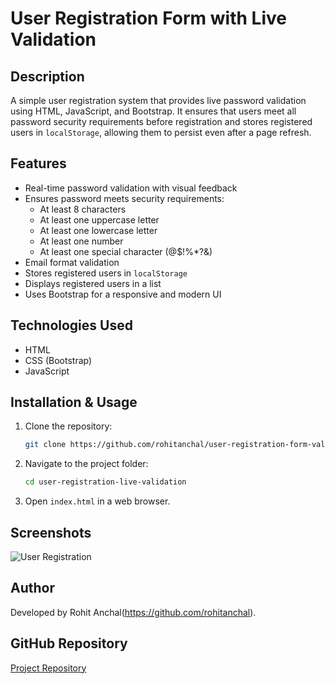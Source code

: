 # User Registration Form with Live Validation

## Description
A simple user registration system that provides live password validation using HTML, JavaScript, and Bootstrap. It ensures that users meet all password security requirements before registration and stores registered users in `localStorage`, allowing them to persist even after a page refresh.

## Features
- Real-time password validation with visual feedback
- Ensures password meets security requirements:
  - At least 8 characters
  - At least one uppercase letter
  - At least one lowercase letter
  - At least one number
  - At least one special character (@$!%*?&)
- Email format validation
- Stores registered users in `localStorage`
- Displays registered users in a list
- Uses Bootstrap for a responsive and modern UI

## Technologies Used
- HTML
- CSS (Bootstrap)
- JavaScript

## Installation & Usage
1. Clone the repository:
   ```sh
   git clone https://github.com/rohitanchal/user-registration-form-validation.git
   ```
2. Navigate to the project folder:
   ```sh
   cd user-registration-live-validation
   ```
3. Open `index.html` in a web browser.

## Screenshots
![User Registration](https://drive.google.com/file/d/1vOiFJZfm4ESR3nminDy3EZzn4rNhbmuA/view)

## Author
Developed by Rohit Anchal(https://github.com/rohitanchal).

## GitHub Repository
[Project Repository](https://github.com/rohitanchal)

